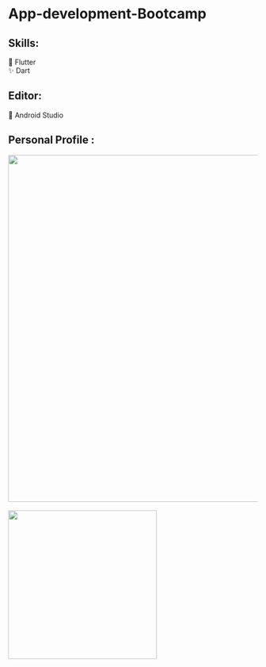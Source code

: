 # App-development-Bootcamp

<h2>Skills: </h2>
 💫   Flutter <br>
 ✨   Dart <br>

 <h2>Editor: </h2>
 📝   Android Studio <br>

  <h2>Personal Profile : </h2>

  <img src="https://github.com/JomanahMohammed/App-development-Bootcamp/assets/113805329/b9cc57a8-ffb6-4396-8319-44978698bb0d" width="700px"><br><br>
  <img src="https://github.com/JomanahMohammed/App-development-Bootcamp/assets/113805329/dd39d510-eec0-4550-be6f-f2d35892a88e" width="300px"><br>

  
